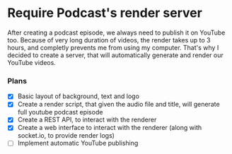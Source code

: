 # Require Podcast's render server

After creating a podcast episode, we always need to publish it on YouTube too. Because of very long duration of videos, the render takes up to 3 hours, and completly prevents me from using my computer. That's why I decided to create a server, that will automatically generate and render our YouTube videos.

### Plans

- [x] Basic layout of background, text and logo
- [x] Create a render script, that given the audio file and title, will generate full youtube podcast episode
- [x] Create a REST API, to interact with the renderer
- [x] Create a web interface to interact with the renderer (along with socket.io, to provide render logs)
- [ ] Implement automatic YouTube publishing
